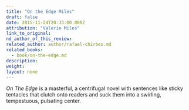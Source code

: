 ```yaml
---
title: "On the Edge Miles"
draft: false
date: 2015-11-24T20:33:00.000Z
attribution: "Valerie Miles"
link_to_original:
nd_author_of_this_review:
related_author: author/rafael-chirbes.md
related_books:
  - book/on-the-edge.md
description:
weight:
layout: none
---
```

*On The Edge* is a masterful, a centrifugal novel with sentences like sticky tentacles that clutch onto readers and suck them into a swirling, tempestuous, pulsating center.

